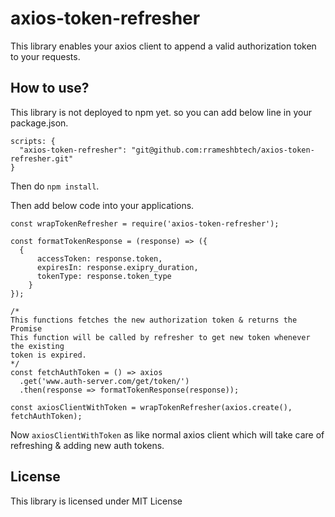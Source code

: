 # axios-token-refresher

This library enables your axios client to append a valid authorization token to your requests.

## How to use?

This library is not deployed to npm yet. so you can add below line in your package.json.

```
scripts: {
  "axios-token-refresher": "git@github.com:rrameshbtech/axios-token-refresher.git"
}
```

Then do `npm install`.

Then add below code into your applications.

```
const wrapTokenRefresher = require('axios-token-refresher');

const formatTokenResponse = (response) => ({
  {
      accessToken: response.token,
      expiresIn: response.exipry_duration,
      tokenType: response.token_type
    }
});

/*
This functions fetches the new authorization token & returns the Promise
This function will be called by refresher to get new token whenever the existing
token is expired.
*/
const fetchAuthToken = () => axios
  .get('www.auth-server.com/get/token/')
  .then(response => formatTokenResponse(response));

const axiosClientWithToken = wrapTokenRefresher(axios.create(), fetchAuthToken);

```

Now `axiosClientWithToken` as like normal axios client which will take care of refreshing & adding new auth tokens.

## License

This library is licensed under MIT License
